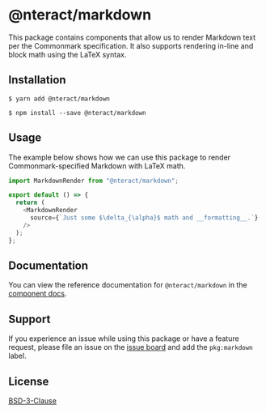 # @nteract/markdown

This package contains components that allow us to render Markdown text per the Commonmark specification. It also supports rendering in-line and block math using the LaTeX syntax.

## Installation

```
$ yarn add @nteract/markdown
```

```
$ npm install --save @nteract/markdown
```

## Usage

The example below shows how we can use this package to render Commonmark-specified Markdown with LaTeX math.

```javascript
import MarkdownRender from "@nteract/markdown";

export default () => {
  return (
    <MarkdownRender
      source={`Just some $\delta_{\alpha}$ math and __formatting__.`}
    />
  );
};
```

## Documentation

You can view the reference documentation for `@nteract/markdown` in the [component docs](https://components.nteract.io/#nteractmarkdown).

## Support

If you experience an issue while using this package or have a feature request, please file an issue on the [issue board](https://github.com/nteract/nteract/issues/new/choose) and add the `pkg:markdown` label.

## License

[BSD-3-Clause](https://choosealicense.com/licenses/bsd-3-clause/)
